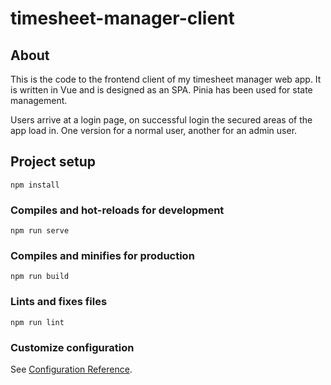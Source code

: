 # timesheet-manager-client

## About
This is the code to the frontend client of my timesheet manager web app. It is written in Vue and is designed as an SPA. Pinia has been used for state management.

Users arrive at a login page, on successful login the secured areas of the app load in. One version for a normal user, another for an admin user.

## Project setup
```
npm install
```

### Compiles and hot-reloads for development
```
npm run serve
```

### Compiles and minifies for production
```
npm run build
```

### Lints and fixes files
```
npm run lint
```

### Customize configuration
See [Configuration Reference](https://cli.vuejs.org/config/).
